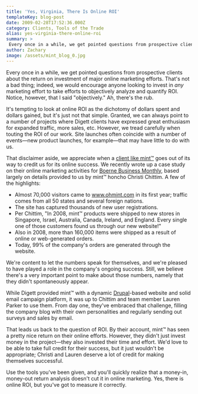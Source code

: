 ```yaml
---
title: 'Yes, Virginia, There Is Online ROI'
templateKey: blog-post
date: 2009-02-28T17:52:36.000Z
category: Clients, Tools of the Trade
alias: yes-virginia-there-online-roi
summary: > 
 Every once in a while, we get pointed questions from prospective clients about the return on investment of major online marketing efforts. That's not a bad thing; indeed, we would encourage anyone looking to invest in any marketing effort to take efforts to objectively analyze and quantify ROI. Notice, however, that I said "objectively." Ah, there's the rub.
author: Zachary
image: /assets/mint_blog_0.jpg
---
```


Every once in a while, we get pointed questions from prospective clients about the return on investment of major online marketing efforts. That's not a bad thing; indeed, we would encourage anyone looking to invest in _any_ marketing effort to take efforts to objectively analyze and quantify ROI. Notice, however, that I said "objectively." Ah, there's the rub.

It's tempting to look at online ROI as the dichotomy of dollars spent and dollars gained, but it's just not that simple. Granted, we can always point to a number of projects where Digett clients have expressed great enthusiasm for expanded traffic, more sales, etc. However, we tread carefully when touting the ROI of our work. Site launches often coincide with a number of events—new product launches, for example—that may have little to do with us.

That disclaimer aside, we appreciate when a [client like mint™](/our-work/oh-mint) goes out of its way to credit us for its online success. We recently wrote up a case study on their online marketing activities for [Boerne Business Monthly](http://www.boernebusinessmonthly.com), based largely on details provided to us by mint™ honcho Christi Chittim. A few of the highlights:

*   Almost 70,000 visitors came to www.ohmint.com in its first year; traffic comes from all 50 states and several foreign nations.
*   The site has captured thousands of new user registrations.
*   Per Chittim, "In 2008, mint™ products were shipped to new stores in Singapore, Israel, Australia, Canada, Ireland, and England. Every single one of those customers found us through our new website!"
*   Also in 2008, more than 160,000 items were shipped as a result of online or web-generated orders.
*   Today, 99% of the company's orders are generated through the website.

We're content to let the numbers speak for themselves, and we're pleased to have played a role in the company's ongoing success. Still, we believe there's a very important point to make about those numbers, namely that they didn't spontaneously appear.

While Digett provided mint™ with a dynamic [Drupal](/2009/01/22/drupal-selling-points)\-based website and solid email campaign platform, it was up to Chittim and team member Lauren Parker to use them. From day one, they've embraced that challenge, filling the company blog with their own personalities and regularly sending out surveys and sales by email.

That leads us back to the question of ROI. By their account, mint™ has seen a pretty nice return on their online efforts. However, they didn't just invest money in the project—they also invested their time and effort. We'd love to be able to take full credit for their success, but it just wouldn't be appropriate; Christi and Lauren deserve a lot of credit for making themselves successful.

Use the tools you've been given, and you'll quickly realize that a money-in, money-out return analysis doesn't cut it in online marketing. Yes, there is online ROI, but you've got to measure it correctly.